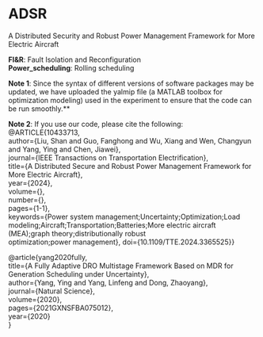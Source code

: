 # ADSR
A Distributed Security and Robust Power Management Framework for More Electric Aircraft  

**FI&R**: Fault Isolation and Reconfiguration  
**Power_scheduling**: Rolling scheduling  
  
**Note 1**: Since the syntax of different versions of software packages may be updated, we have uploaded the yalmip file (a MATLAB toolbox for optimization modeling) used in the experiment to ensure that the code can be run smoothly.**  
  
**Note 2**: If you use our code, please cite the following:  
@ARTICLE{10433713,  
  author={Liu, Shan and Guo, Fanghong and Wu, Xiang and Wen, Changyun and Yang, Ying and Chen, Jiawei},  
  journal={IEEE Transactions on Transportation Electrification},   
  title={A Distributed Secure and Robust Power Management Framework for More Electric Aircraft},   
  year={2024},  
  volume={},  
  number={},  
  pages={1-1},  
  keywords={Power system management;Uncertainty;Optimization;Load modeling;Aircraft;Transportation;Batteries;More electric aircraft (MEA);graph theory;distributionally robust  
 optimization;power management},
  doi={10.1109/TTE.2024.3365525}}  

@article{yang2020fully,  
  title={A Fully Adaptive DRO Multistage Framework Based on MDR for Generation Scheduling under Uncertainty},  
  author={Yang, Ying and Yang, Linfeng and Dong, Zhaoyang},  
  journal={Natural Science},  
  volume={2020},  
  pages={2021GXNSFBA075012},  
  year={2020}  
}
